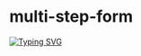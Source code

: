 # multi-step-form
[![Typing SVG](https://readme-typing-svg.herokuapp.com?font=Fira+Code&weight=500&pause=1000&width=435&lines=Multi+step+form)](https://git.io/typing-svg)


